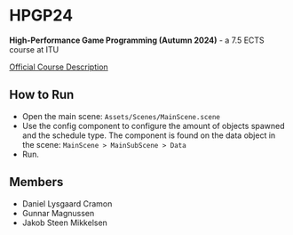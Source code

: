 # HPGP24
 **High-Performance Game Programming (Autumn 2024)** - a 7.5 ECTS course at ITU
 
[Official Course Description](https://learnit.itu.dk/local/coursebase/view.php?ciid=1540)

## How to Run
- Open the main scene: `Assets/Scenes/MainScene.scene`
- Use the config component to configure the amount of objects spawned and the schedule type. The component is found on the data object in the scene: `MainScene > MainSubScene > Data`
- Run.

## Members
- Daniel Lysgaard Cramon
- Gunnar Magnussen
- Jakob Steen Mikkelsen
